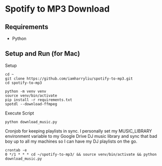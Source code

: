 # Spotify to MP3 Download

## Requirements

- Python

## Setup and Run (for Mac)

Setup

```
cd ~
git clone https://github.com/iamharryliu/spotify-to-mp3.git
cd spotify-to-mp3

python -m venv venv
source venv/bin/activate
pip install -r requirements.txt
spotdl --download-ffmpeg
```

Execute Script

```
python download_music.py
```

Cronjob for keeping playlists in sync. I personally set my MUSIC_LIBRARY environment variable to my Google Drive DJ music library and sync that bad boy up to all my machines so I can have my DJ playlists on the go.

```
crontab -e
0 */1 * * * cd ~/spotify-to-mp3/ && source venv/bin/activate && python download_music.py
```
